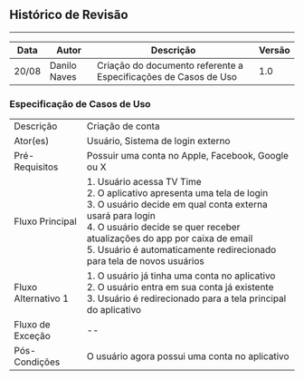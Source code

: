 ## Histórico de Revisão
--- 
| Data       | Autor         | Descrição                         | Versão  |
|------------|---------------|-----------------------------------|---------|
| 20/08      |Danilo Naves   | Criação do documento referente a Especificações de  Casos de Uso | 1.0|

### Especificação de Casos de Uso

|           |               |
|-----------|---------------|
| Descrição | Criação de conta |
| Ator(es)  | Usuário, Sistema de login externo | 
| Pré-Requisitos | Possuir uma conta no Apple, Facebook, Google ou X|
| Fluxo Principal | 1. Usuário acessa TV Time <br>2. O aplicativo apresenta uma tela de login <br>3. O usuário decide em qual conta externa usará para login<br> 4. O usuário decide se quer receber atualizações do app por caixa de email <br> 5. Usuário é automaticamente redirecionado para tela de novos usuários |
| Fluxo Alternativo 1 |1. O usuário já tinha uma conta no aplicativo <br> 2. O usuário entra em sua conta já existente <br> 3. Usuário é redirecionado para a tela principal do aplicativo |
| Fluxo de Exceção | -- |
| Pós-Condições | O usuário agora possui uma conta no aplicativo |